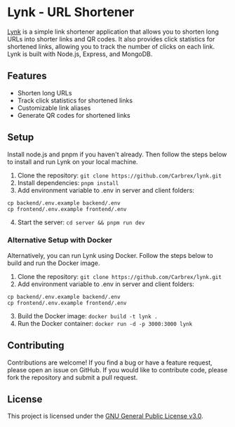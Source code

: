 # Lynk - URL Shortener
[Lynk](https://lynk-cx.onrender.com/) is a simple link shortener application that allows you to shorten long URLs into shorter links and QR codes. It also provides click statistics for shortened links, allowing you to track the number of clicks on each link. Lynk is built with Node.js, Express, and MongoDB. 

## Features
- Shorten long URLs
- Track click statistics for shortened links
- Customizable link aliases
- Generate QR codes for shortened links

## Setup
Install node.js and pnpm if you haven't already. Then follow the steps below to install and run Lynk on your local machine.
1. Clone the repository: `git clone https://github.com/Carbrex/lynk.git`
2. Install dependencies: `pnpm install`
3. Add environment variable to .env in server and client folders:
```
cp backend/.env.example backend/.env
cp frontend/.env.example frontend/.env
```
4. Start the server: `cd server && pnpm run dev`

### Alternative Setup with Docker
Alternatively, you can run Lynk using Docker. Follow the steps below to build and run the Docker image.
1. Clone the repository: `git clone https://github.com/Carbrex/lynk.git`
2. Add environment variable to .env in server and client folders:
```
cp backend/.env.example backend/.env
cp frontend/.env.example frontend/.env
```
3. Build the Docker image: `docker build -t lynk .`
4. Run the Docker container: `docker run -d -p 3000:3000 lynk`

## Contributing
Contributions are welcome! If you find a bug or have a feature request, please open an issue on GitHub. If you would like to contribute code, please fork the repository and submit a pull request.

## License
This project is licensed under the [GNU General Public License v3.0](LICENSE).
